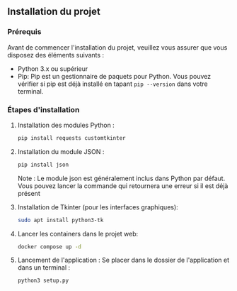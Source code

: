 ## Installation du projet

### Prérequis

Avant de commencer l'installation du projet, veuillez vous assurer que vous disposez des éléments suivants :

- Python 3.x ou supérieur
- Pip: Pip est un gestionnaire de paquets pour Python. Vous pouvez vérifier si pip est déjà installé en tapant `pip --version` dans votre terminal.

### Étapes d'installation

1. Installation des modules Python :

    ```bash
    pip install requests customtkinter
    ```

2. Installation du module JSON :

    ```bash
    pip install json
    ```

   Note : Le module json est généralement inclus dans Python par défaut. Vous pouvez lancer la commande qui retournera une erreur si il est déjà présent

3. Installation de Tkinter (pour les interfaces graphiques):

    ```bash
    sudo apt install python3-tk
    ```

3. Lancer les containers dans le projet web:

    ```bash
    docker compose up -d
    ```

5. Lancement de l'application :
   Se placer dans le dossier de l'application et dans un terminal :

    ```bash
    python3 setup.py
    ```

